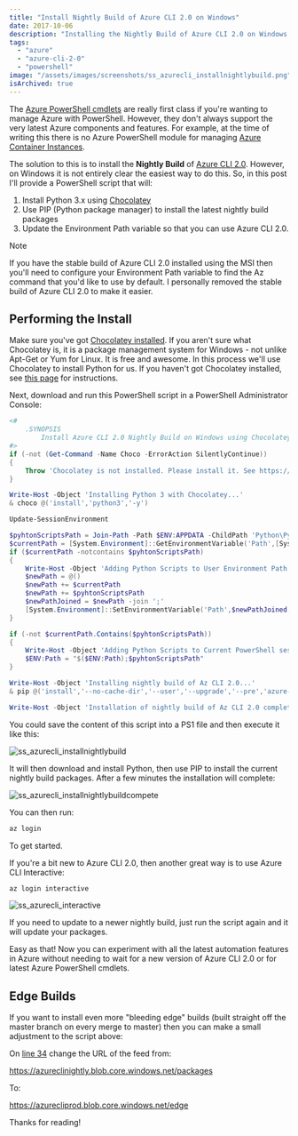 ```yaml
---
title: "Install Nightly Build of Azure CLI 2.0 on Windows"
date: 2017-10-06
description: "Installing the Nightly Build of Azure CLI 2.0 on Windows using PowerShell and Chocolatey."
tags:
  - "azure"
  - "azure-cli-2-0"
  - "powershell"
image: "/assets/images/screenshots/ss_azurecli_installnightlybuild.png"
isArchived: true
---
```


The [Azure PowerShell cmdlets](https://docs.microsoft.com/en-us/powershell/azure/install-azurerm-ps?view=azurermps-4.4.0) are really first class if you're wanting to manage Azure with PowerShell. However, they don't always support the very latest Azure components and features. For example, at the time of writing this there is no Azure PowerShell module for managing [Azure Container Instances](https://azure.microsoft.com/en-us/services/container-instances/).

The solution to this is to install the **Nightly Build** of [Azure CLI 2.0](https://docs.microsoft.com/en-us/cli/azure/install-azure-cli?view=azure-cli-latest). However, on Windows it is not entirely clear the easiest way to do this. So, in this post I'll provide a PowerShell script that will:

1. Install Python 3.x using [Chocolatey](https://chocolatey.org/)
1. Use PIP (Python package manager) to install the latest nightly build packages
1. Update the Environment Path variable so that you can use Azure CLI 2.0.

> [!NOTE]
> If you have the stable build of Azure CLI 2.0 installed using the MSI then you'll need to configure your Environment Path variable to find the Az command that you'd like to use by default. I personally removed the stable build of Azure CLI 2.0 to make it easier.

## Performing the Install

Make sure you've got [Chocolatey installed](https://chocolatey.org/install). If you aren't sure what Chocolatey is, it is a package management system for Windows - not unlike Apt-Get or Yum for Linux. It is free and awesome. In this process we'll use Chocolatey to install Python for us. If you haven't got Chocolatey installed, see [this page](https://chocolatey.org/install) for instructions.

Next, download and run this PowerShell script in a PowerShell Administrator Console:

```powershell
<#
    .SYNOPSIS
        Install Azure CLI 2.0 Nightly Build on Windows using Chocolatey and PowerShell
#>
if (-not (Get-Command -Name Choco -ErrorAction SilentlyContinue))
{
    Throw 'Chocolatey is not installed. Please install it. See https://chocolatey.org/install for instructions.'
}

Write-Host -Object 'Installing Python 3 with Chocolatey...'
& choco @('install','python3','-y')

Update-SessionEnvironment

$pyhtonScriptsPath = Join-Path -Path $ENV:APPDATA -ChildPath 'Python\Python36\Scripts'
$currentPath = [System.Environment]::GetEnvironmentVariable('Path',[System.EnvironmentVariableTarget]::User) -split ';'
if ($currentPath -notcontains $pyhtonScriptsPath)
{
    Write-Host -Object 'Adding Python Scripts to User Environment Path...'
    $newPath = @()
    $newPath += $currentPath
    $newPath += $pyhtonScriptsPath
    $newPathJoined = $newPath -join ';'
    [System.Environment]::SetEnvironmentVariable('Path',$newPathJoined,[System.EnvironmentVariableTarget]::User)
}

if (-not $currentPath.Contains($pyhtonScriptsPath))
{
    Write-Host -Object 'Adding Python Scripts to Current PowerShell session path...'
    $ENV:Path = "$($ENV:Path);$pyhtonScriptsPath"
}

Write-Host -Object 'Installing nightly build of Az CLI 2.0...'
& pip @('install','--no-cache-dir','--user','--upgrade','--pre','azure-cli','--extra-index-url','https://azureclinightly.blob.core.windows.net/packages')

Write-Host -Object 'Installation of nightly build of Az CLI 2.0 complete. Execute "az" to start.'
```

You could save the content of this script into a PS1 file and then execute it like this:

![ss_azurecli_installnightlybuild](/assets/images/screenshots/ss_azurecli_installnightlybuild.png)

It will then download and install Python, then use PIP to install the current nightly build packages. After a few minutes the installation will complete:

![ss_azurecli_installnightlybuildcompete](/assets/images/screenshots/ss_azurecli_installnightlybuildcompete.png)

You can then run:

```powershell
az login
```

To get started.

If you're a bit new to Azure CLI 2.0, then another great way is to use Azure CLI Interactive:

```powershell
az login interactive
```

![ss_azurecli_interactive](/assets/images/screenshots/ss_azurecli_interactive.png)

If you need to update to a newer nightly build, just run the script again and it will update your packages.

Easy as that! Now you can experiment with all the latest automation features in Azure without needing to wait for a new version of Azure CLI 2.0 or for latest Azure PowerShell cmdlets.

## Edge Builds

If you want to install even more "bleeding edge" builds (built straight off the master branch on every merge to master) then you can make a small adjustment to the script above:

On [line 34](cf9ed6c3fcadb4db6152ef1e1f18f791#file-add-azureclinightlybuildwithpython-ps1-L34) change the URL of the feed from:

https://azureclinightly.blob.core.windows.net/packages

To:

https://azurecliprod.blob.core.windows.net/edge

Thanks for reading!
